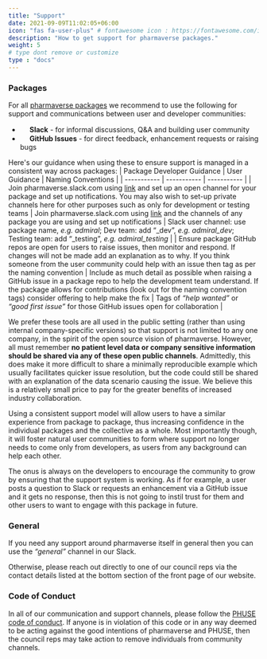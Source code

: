 ```yaml
---
title: "Support"
date: 2021-09-09T11:02:05+06:00
icon: "fas fa-user-plus" # fontawesome icon : https://fontawesome.com/icons
description: "How to get support for pharmaverse packages."
weight: 5
# type dont remove or customize
type : "docs"
---
```


### Packages

For all [pharmaverse packages](https://pharmaverse.org/e2eclinical/) we recommend to use the following for support and communications between user and developer communities:
* <img width="15" height="15" src="https://user-images.githubusercontent.com/82581364/152139063-91a9b166-947b-40e8-8c06-60122c9da30a.png"> **Slack** - for informal discussions, Q&A and building user community
* <img width="15" height="15" src="https://user-images.githubusercontent.com/82581364/152139260-792feb42-addd-4a76-ad05-dc089860d4eb.png"> **GitHub Issues** - for direct feedback, enhancement requests or raising bugs

Here's our guidance when using these to ensure support is managed in a consistent way across packages:
| Package Developer Guidance | User Guidance | Naming Conventions |
| ----------- | ----------- | ----------- |
| Join pharmaverse.slack.com using [link](https://join.slack.com/t/pharmaverse/shared_invite/zt-yv5atkr4-Np2ytJ6W_QKz_4Olo7Jo9A) and set up an open channel for your package and set up notifications. You may also wish to set-up private channels here for other purposes such as only for development or testing teams | Join pharmaverse.slack.com using [link](https://join.slack.com/t/pharmaverse/shared_invite/zt-yv5atkr4-Np2ytJ6W_QKz_4Olo7Jo9A) and the channels of any package you are using and set up notifications | Slack user channel: use package name, _e.g. admiral_; Dev team: add “_dev”, _e.g. admiral_dev_; Testing team: add “_testing”, _e.g. admiral_testing_ |
| Ensure package GitHub repos are open for users to raise issues, then monitor and respond. If changes will not be made add an explanation as to why. If you think someone from the user community could help with an issue then tag as per the naming convention | Include as much detail as possible when raising a GitHub issue in a package repo to help the development team understand. If the package allows for contributions (look out for the naming convention tags) consider offering to help make the fix | Tags of _“help wanted”_ or _“good first issue”_ for those GitHub issues open for collaboration |

We prefer these tools are all used in the public setting (rather than using internal company-specific versions) so that support is not limited to any one company, in the spirit of the open source vision of pharmaverse. However, all must remember **no patient level data or company sensitive information should be shared via any of these open public channels**. Admittedly, this does make it more difficult to share a minimally reproducible example which usually facilitates quicker issue resolution, but the code could still be shared with an explanation of the data scenario causing the issue. We believe this is a relatively small price to pay for the greater benefits of increased industry collaboration.

Using a consistent support model will allow users to have a similar experience from package to package, thus increasing confidence in the individual packages and the collective as a whole. Most importantly though, it will foster natural user communities to form where support no longer needs to come only from developers, as users from any background can help each other.

The onus is always on the developers to encourage the community to grow by ensuring that the support system is working. As if for example, a user posts a question to Slack or requests an enhancement via a GitHub issue and it gets no response, then this is not going to instil trust for them and other users to want to engage with this package in future.

### General

If you need any support around pharmaverse itself in general then you can use the _“general”_ channel in our Slack. 

Otherwise, please reach out directly to one of our council reps via the contact details listed at the bottom section of the front page of our website.

### Code of Conduct

In all of our communication and support channels, please follow the [PHUSE code of conduct](https://phuse.s3.eu-central-1.amazonaws.com/Communications/Forms/PHUSE+Code+of+Conduct+-+V3+December+2024.pdf). If anyone is in violation of this code or in any way deemed to be acting against the good intentions of pharmaverse and PHUSE, then the council reps may take action to remove individuals from community channels.
